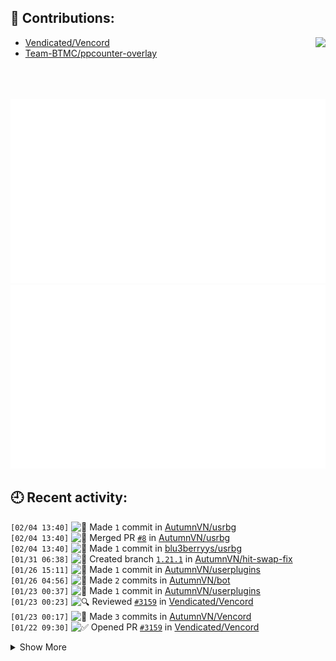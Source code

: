 ## 📗 Contributions:
<a href="https://osu.ppy.sh/users/AutumnVN"><img src="https://osu-sig.vercel.app/card?user=AutumnVN&mode=std&lang=en&mini=true" align="right"></a>

- [Vendicated/Vencord](https://github.com/Vendicated/Vencord)
- [Team-BTMC/ppcounter-overlay](https://github.com/Team-BTMC/ppcounter-overlay)

<br>
<br>
<br>
<div align="center">
<img src="./generated/overview.svg"><img src="./generated/languages.svg">
</div>

## 🕘 Recent activity:
<!--START_SECTION:activity-->
`[02/04 13:40]` <img alt="📝" src="https://github.com/cheesits456/github-activity-readme/raw/master/icons/commit.png" align="top" height="18"> Made `1` commit in [AutumnVN/usrbg](https://github.com/AutumnVN/usrbg)  
`[02/04 13:40]` <img alt="🎉" src="https://github.com/cheesits456/github-activity-readme/raw/master/icons/merge.png" align="top" height="18"> Merged PR [`#8`](https://github.com//AutumnVN/usrbg/pull/8 'Update readme bc the channel moved') in [AutumnVN/usrbg](https://github.com/AutumnVN/usrbg)  
`[02/04 13:40]` <img alt="📝" src="https://github.com/cheesits456/github-activity-readme/raw/master/icons/commit.png" align="top" height="18"> Made `1` commit in [blu3berryys/usrbg](https://github.com/blu3berryys/usrbg)  
`[01/31 06:38]` <img alt="📂" src="https://github.com/cheesits456/github-activity-readme/raw/master/icons/create-branch.png" align="top" height="18"> Created branch [`1.21.1`](https://github.com/AutumnVN/hit-swap-fix/tree/1.21.1) in [AutumnVN/hit-swap-fix](https://github.com/AutumnVN/hit-swap-fix)  
`[01/26 15:11]` <img alt="📝" src="https://github.com/cheesits456/github-activity-readme/raw/master/icons/commit.png" align="top" height="18"> Made `1` commit in [AutumnVN/userplugins](https://github.com/AutumnVN/userplugins)  
`[01/26 04:56]` <img alt="📝" src="https://github.com/cheesits456/github-activity-readme/raw/master/icons/commit.png" align="top" height="18"> Made `2` commits in [AutumnVN/bot](https://github.com/AutumnVN/bot)  
`[01/23 00:37]` <img alt="📝" src="https://github.com/cheesits456/github-activity-readme/raw/master/icons/commit.png" align="top" height="18"> Made `1` commit in [AutumnVN/userplugins](https://github.com/AutumnVN/userplugins)  
`[01/23 00:23]` <img alt="🔍" src="https://github.com/cheesits456/github-activity-readme/raw/master/icons/review.png" align="top" height="18"> Reviewed [`#3159`](https://github.com//Vendicated/Vencord/pull/3159 'customRPC: fix preview') in [Vendicated/Vencord](https://github.com/Vendicated/Vencord)  
`[01/23 00:17]` <img alt="📝" src="https://github.com/cheesits456/github-activity-readme/raw/master/icons/commit.png" align="top" height="18"> Made `3` commits in [AutumnVN/Vencord](https://github.com/AutumnVN/Vencord)  
`[01/22 09:30]` <img alt="✅" src="https://github.com/cheesits456/github-activity-readme/raw/master/icons/pr-open.png" align="top" height="18"> Opened PR [`#3159`](https://github.com//Vendicated/Vencord/pull/3159 'customRPC: fix preview') in [Vendicated/Vencord](https://github.com/Vendicated/Vencord)  

<details><summary>Show More</summary>

`[01/22 09:16]` <img alt="📂" src="https://github.com/cheesits456/github-activity-readme/raw/master/icons/create-branch.png" align="top" height="18"> Created branch [`rpc`](https://github.com/AutumnVN/Vencord/tree/rpc) in [AutumnVN/Vencord](https://github.com/AutumnVN/Vencord)  
`[01/22 09:16]` <img alt="🍴" src="https://github.com/cheesits456/github-activity-readme/raw/master/icons/fork.png" align="top" height="18"> Forked [Vendicated/Vencord](https://github.com/Vendicated/Vencord) to [AutumnVN/Vencord](https://github.com/AutumnVN/Vencord)  
`[01/19 07:32]` <img alt="📝" src="https://github.com/cheesits456/github-activity-readme/raw/master/icons/commit.png" align="top" height="18"> Made `1` commit in [AutumnVN/osu-igdl](https://github.com/AutumnVN/osu-igdl)  
`[01/19 07:09]` <img alt="📝" src="https://github.com/cheesits456/github-activity-readme/raw/master/icons/commit.png" align="top" height="18"> Made `1` commit in [AutumnVN/osu-ubu](https://github.com/AutumnVN/osu-ubu)  
`[01/19 07:06]` <img alt="📝" src="https://github.com/cheesits456/github-activity-readme/raw/master/icons/commit.png" align="top" height="18"> Made `1` commit in [AutumnVN/osu-mpbd](https://github.com/AutumnVN/osu-mpbd)  
`[01/17 05:44]` <img alt="📝" src="https://github.com/cheesits456/github-activity-readme/raw/master/icons/commit.png" align="top" height="18"> Made `2` commits in [AutumnVN/autumn](https://github.com/AutumnVN/autumn)  
`[01/14 06:13]` <img alt="📝" src="https://github.com/cheesits456/github-activity-readme/raw/master/icons/commit.png" align="top" height="18"> Made `1` commit in [AutumnVN/hit-swap-fix](https://github.com/AutumnVN/hit-swap-fix)  
`[01/14 00:42]` <img alt="📝" src="https://github.com/cheesits456/github-activity-readme/raw/master/icons/commit.png" align="top" height="18"> Made `1` commit in [AutumnVN/autumn](https://github.com/AutumnVN/autumn)  
`[01/14 00:40]` <img alt="📝" src="https://github.com/cheesits456/github-activity-readme/raw/master/icons/commit.png" align="top" height="18"> Made `3` commits in [AutumnVN/hit-swap-nerf](https://github.com/AutumnVN/hit-swap-nerf)  
`[01/13 13:49]` <img alt="📂" src="https://github.com/cheesits456/github-activity-readme/raw/master/icons/create-branch.png" align="top" height="18"> Created branch [`main`](https://github.com/AutumnVN/hit-swap-nerf/tree/main) in [AutumnVN/hit-swap-nerf](https://github.com/AutumnVN/hit-swap-nerf)  
`[01/13 13:49]` <img alt="➕" src="https://github.com/cheesits456/github-activity-readme/raw/master/icons/create-repo.png" align="top" height="18"> Created repository [AutumnVN/hit-swap-nerf](https://github.com/AutumnVN/hit-swap-nerf)  
`[01/10 13:32]` <img alt="📝" src="https://github.com/cheesits456/github-activity-readme/raw/master/icons/commit.png" align="top" height="18"> Made `13` commits in [AutumnVN/autumn](https://github.com/AutumnVN/autumn)  

</details>
<!--END_SECTION:activity-->
